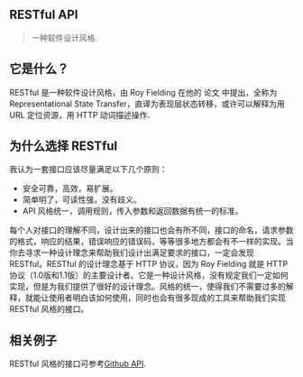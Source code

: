 ## RESTful API

> 一种软件设计风格.

## 它是什么？

RESTful 是一种软件设计风格，由 Roy Fielding 在他的 论文 中提出，全称为 Representational State Transfer，直译为表现层状态转移，或许可以解释为用 URL 定位资源，用 HTTP 动词描述操作.

## 为什么选择 RESTful

我认为一套接口应该尽量满足以下几个原则：
- 安全可靠，高效，易扩展。
- 简单明了，可读性强，没有歧义。
- API 风格统一，调用规则，传入参数和返回数据有统一的标准。

每个人对接口的理解不同，设计出来的接口也会有所不同，接口的命名，请求参数的格式，响应的结果，错误响应的错误码，等等很多地方都会有不一样的实现。当你去寻求一种设计理念来帮助我们设计出满足要求的接口，一定会发现 RESTful。RESTful 的设计理念基于 HTTP 协议，因为 Roy Fielding 就是 HTTP 协议（1.0版和1.1版）的主要设计者。它是一种设计风格，没有规定我们一定如何实现，但是为我们提供了很好的设计理念。风格的统一，使得我们不需要过多的解释，就能让使用者明白该如何使用，同时也会有很多现成的工具来帮助我们实现 RESTful 风格的接口。

## 相关例子

RESTful 风格的接口可参考[Github API](https://developer.github.com/v3/).



